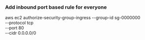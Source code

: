 ### Add inbound port based rule for everyone
aws ec2 authorize-security-group-ingress 
    --group-id sg-0000000 \
    --protocol tcp \
    --port 80 \
    --cidr 0.0.0.0/0
    